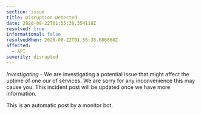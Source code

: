 ```yaml
---
section: issue
title: Disruption Detected
date: 2020-08-22T01:55:38.354118Z
resolved: true
informational: false
resolvedWhen: 2020-08-22T01:56:38.686868Z
affected:
  - API
severity: disrupted
---
```

*Investigating* - We are investigating a potential issue that might affect the uptime of one our of services. We are sorry for any inconvenience this may cause you. This incident post will be updated once we have more information.

This is an automatic post by a monitor bot.
        